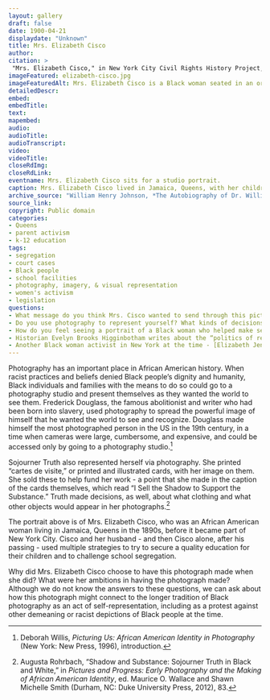 ```yaml
--- 
layout: gallery
draft: false
date: 1900-04-21
displaydate: "Unknown"
title: Mrs. Elizabeth Cisco
author: 
citation: >
 "Mrs. Elizabeth Cisco," in New York City Civil Rights History Project, Accessed: [Month Day, Year], https://nyccivilrightshistory.org/gallery/elizabeth-cisco.
imageFeatured: elizabeth-cisco.jpg
imageFeaturedAlt: Mrs. Elizabeth Cisco is a Black woman seated in an ornate chair and wearing a formal full-length dress
detailedDescr: 
embed: 
embedTitle: 
text: 
mapembed: 
audio: 
audioTitle: 
audioTranscript: 
video: 
videoTitle: 
closeRdImg: 
closeRdLink: 
eventname: Mrs. Elizabeth Cisco sits for a studio portrait.
caption: Mrs. Elizabeth Cisco lived in Jamaica, Queens, with her children and, until he passed away in 1897, her husband Samuel Cisco. She sat for this formal studio portrait at some point, although we do not know exactly what year, or whether it was before or after she and her husband began to challenge school segregation in 1896, or before or after she sued the Queens school board in 1899.
archive_source: "William Henry Johnson, *The Autobiography of Dr. William Henry Johnson* (Albany, NY: The Argus Company, 1900)."
source_link: 
copyright: Public domain
categories: 
- Queens
- parent activism
- k-12 education
tags: 
- segregation
- court cases
- Black people
- school facilities
- photography, imagery, & visual representation 
- women's activism 
- legislation
questions: 
- What message do you think Mrs. Cisco wanted to send through this picture? What choices do you think she made that helped send that message?
- Do you use photography to represent yourself? What kinds of decisions do you make about how you appear in photographs, and why?
- How do you feel seeing a portrait of a Black woman who helped make segregation illegal in New York schools? 
- Historian Evelyn Brooks Higginbotham writes about the “politics of respectability.” She uses that term to argue that Black women of Cisco’s generation were contesting white supremacy while also insisting that Black people conformed “to the dominant society’s norms of manners and morals.” Do you think that this portrait of Mrs. Cisco reflects “the politics of respectability”? Why might activist women like Mrs. Cisco might have chosen to present themselves as “respectable”?
- Another Black woman activist in New York at the time - [Elizabeth Jennings](https://www.mcny.org/sites/default/files/2021-06/MCNYElizabethJenningsGraham.pdf) - was also photographed. What similarities or differences do you see between her portrait and that of Mrs. Cisco?
---
```


Photography has an important place in African American history. When racist practices and beliefs denied Black people’s dignity and humanity, Black individuals and families with the means to do so could go to a photography studio and present themselves as they wanted the world to see them. Frederick Douglass, the famous abolitionist and writer who had been born into slavery, used photography to spread the powerful image of himself that he wanted the world to see and recognize. Douglass made himself the most photographed person in the US in the 19th century, in a time when cameras were large, cumbersome, and expensive, and could be accessed only by going to a photography studio.[^1]

Sojourner Truth also represented herself via photography. She printed “cartes de visite,” or printed and illustrated cards, with her image on them. She sold these to help fund her work - a point that she made in the caption of the cards themselves, which read “I Sell the Shadow to Support the Substance.” Truth made decisions, as well, about what clothing and what other objects would appear in her photographs.[^2]

The portrait above is of Mrs. Elizabeth Cisco, who was an African American woman living in Jamaica, Queens in the 1890s, before it became part of New York City. Cisco and her husband - and then Cisco alone, after his passing - used multiple strategies to try to secure a quality education for their children and to challenge school segregation.

Why did Mrs. Elizabeth Cisco choose to have this photograph made when she did? What were her ambitions in having the photograph made? Although we do not know the answers to these questions, we can ask about how this photograph might connect to the longer tradition of Black photography as an act of self-representation, including as a protest against other demeaning or racist depictions of Black people at the time.

[^1]: Deborah Willis, *Picturing Us: African American Identity in Photography* (New York: New Press, 1996), introduction.

[^2]: Augusta Rohrbach, “Shadow and Substance: Sojourner Truth in Black and White,” in *Pictures and Progress: Early Photography and the Making of African American Identity*, ed. Maurice O. Wallace and Shawn Michelle Smith (Durham, NC: Duke University Press, 2012), 83.
